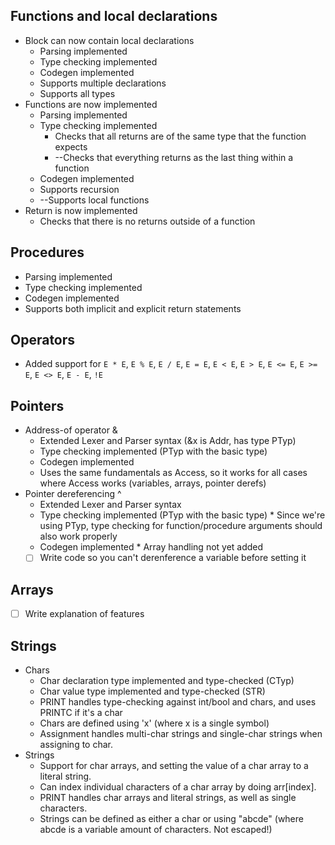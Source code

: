 ## Functions and local declarations
 * Block can now contain local declarations
    * Parsing implemented
    * Type checking implemented
    * Codegen implemented
    * Supports multiple declarations
    * Supports all types
 * Functions are now implemented
    * Parsing implemented
    * Type checking implemented
        * Checks that all returns are of the same type that the function expects
        * --Checks that everything returns as the last thing within a function 
    * Codegen implemented
    * Supports recursion
    * --Supports local functions
 * Return is now implemented
    * Checks that there is no returns outside of a function

## Procedures
 * Parsing implemented
 * Type checking implemented
 * Codegen implemented
 * Supports both implicit and explicit return statements

## Operators
 * Added support for `E * E`, `E % E`, `E / E`, `E = E`, `E < E`, `E > E`, `E <= E`, `E >= E`, `E <> E`, `E - E`, `!E`

## Pointers
 * Address-of operator &
    * Extended Lexer and Parser syntax (&x is Addr, has type PTyp)
    * Type checking implemented (PTyp with the basic type)
    * Codegen implemented
    * Uses the same fundamentals as Access, so it works for all cases where Access works (variables, arrays, pointer derefs)
 * Pointer dereferencing ^
    * Extended Lexer and Parser syntax
    * Type checking implemented (PTyp with the basic type)
           * Since we're using PTyp<Typ>, type checking for function/procedure arguments should also work properly
    * Codegen implemented
           * Array handling not yet added
    * [ ] Write code so you can't derenference a variable before setting it

## Arrays
 * [ ] Write explanation of features

## Strings
 * Chars
    * Char declaration type implemented and type-checked (CTyp)
    * Char value type implemented and type-checked (STR)
    * PRINT handles type-checking against int/bool and chars, and uses PRINTC if it's a char
    * Chars are defined using 'x' (where x is a single symbol)
    * Assignment handles multi-char strings and single-char strings when assigning to char.
  * Strings
    * Support for char arrays, and setting the value of a char array to a literal string.
    * Can index individual characters of a char array by doing arr[index].
    * PRINT handles char arrays and literal strings, as well as single characters.
    * Strings can be defined as either a char or using "abcde" (where abcde is a variable amount of characters. Not escaped!)